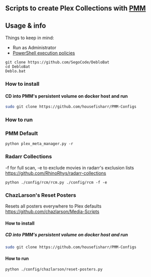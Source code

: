 
## Scripts to create Plex Collections with [PMM](https://github.com/meisnate12/Plex-Meta-Manager)
## Usage & info

Things to keep in mind: 

- Run as Administrator 
- [PowerShell execution policies](https://docs.microsoft.com/en-us/powershell/module/microsoft.powershell.security/set-executionpolicy?view=powershell-7.2) 

```shell
git clone https://github.com/SegoCode/DebloBat
cd DebloBat
Deblo.bat
```
### How to install
#### CD into PMM's persistent volume on docker host and run
```bash
sudo git clone https://github.com/housefisharr/PMM-Configs
```
### How to run
### PMM Default
```shell
python plex_meta_manager.py -r
```
### Radarr Collections
-f for full scan, -e to exclude movies in radarr's exclusion lists
https://github.com/RhinoRhys/radarr-collections
```shell
python ./config/rcm/rcm.py ./config/rcm -f -e
```
### ChazLarson's Reset Posters
Resets all posters everywhere to Plex defaults
https://github.com/chazlarson/Media-Scripts
#### How to install
##### CD into PMM's persistent volume on docker host and run
```bash
sudo git clone https://github.com/housefisharr/PMM-Configs
```
#### How to run
```shell
python ./config/chazlarson/reset-posters.py
```
